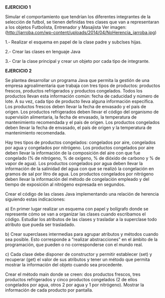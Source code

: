 
**EJERCICIO 1**

Simular el comportamiento que tendrían los diferentes integrantes de la selección de futbol, se tienen definidas tres clases que van a representaran a los objetos Futbolista, Entrenador y Masajista 
Ver imagen: (http://jarroba.com/wp-content/uploads/2014/04/NoHerencia_jarroba.jpg)

1.- Realizar el esquema en papel de la clase padre y subclses hijas.

2.- Crear las clases en lenguaje Java

3.- Crar la clase principal y crear un objeto por cada tipo de integrante.

**EJERCICIO 2**

Se plantea desarrollar un programa Java que permita la gestión de una empresa agroalimentaria que trabaja con tres tipos de productos: productos frescos, productos refrigerados y productos congelados. Todos los productos llevan esta información común: fecha de caducidad y número de lote. A su vez, cada tipo de producto lleva alguna información específica. Los productos frescos deben llevar la fecha de envasado y el país de origen. Los productos refrigerados deben llevar el código del organismo de supervisión alimentaria, la fecha de envasado, la temperatura de mantenimiento recomendada y el país de origen. Los productos congelados deben llevar la fecha de envasado, el país de origen y la temperatura de mantenimiento recomendada.

Hay tres tipos de productos congelados: congelados por aire, congelados por agua y congelados por nitrógeno. Los productos congelados por aire deben llevar la información de la composición del aire con que fue congelado (% de nitrógeno, % de oxígeno, % de dióxido de carbono y % de vapor de agua). Los productos congelados por agua deben llevar la información de la salinidad del agua con que se realizó la congelación en gramos de sal por litro de agua. Los productos congelados por nitrógeno deben llevar la información del método de congelación empleado y del tiempo de exposición al nitrógeno expresada en segundos.

Crear el código de las clases Java implementando una relación de herencia siguiendo estas indicaciones:

a) En primer lugar realizar un esquema con papel y bolígrafo donde se represente cómo se van a organizar las clases cuando escribamos el código. Estudiar los atributos de las clases y trasladar a la superclase todo atributo que pueda ser trasladado.

b) Crear superclases intermedias para agrupar atributos y métodos cuando sea posible. Esto corresponde a “realizar abstracciones” en el ámbito de la programación, que pueden o no corresponderse con el mundo real.

c) Cada clase debe disponer de constructor y permitir establecer (set) y recuperar (get) el valor de sus atributos y tener un método que permita mostrar la información del objeto cuando sea procedente.

Crear el método main donde se creen: dos productos frescos, tres productos refrigerados y cinco productos congelados (2 de ellos congelados por agua, otros 2 por agua y 1 por nitrógeno). Mostrar la información de cada producto por pantalla.
